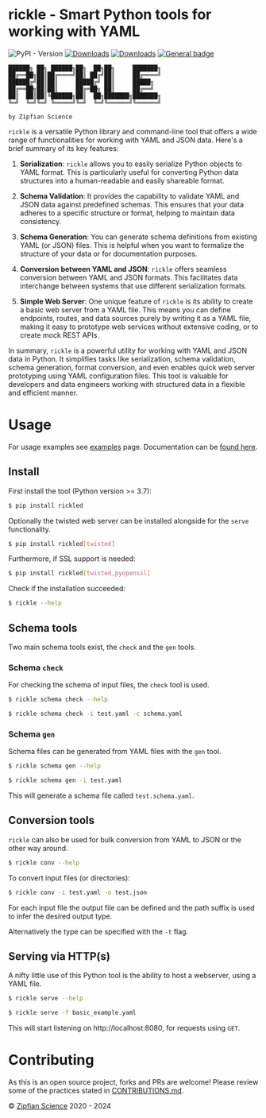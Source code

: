 # rickle - Smart Python tools for working with YAML

![PyPI - Version](https://img.shields.io/pypi/v/rickled)
[![Downloads](https://static.pepy.tech/badge/rickled)](https://pepy.tech/project/rickled)
[![Downloads](https://static.pepy.tech/badge/rickled/month)](https://pepy.tech/project/rickled)
[![General badge](https://img.shields.io/badge/Coverage-75+-<COLOR>.svg)](https://zipfian.science/docs/rickle/coverage/index.html)

```
██████╗ ██╗ ██████╗██╗  ██╗██╗     ███████╗
██╔══██╗██║██╔════╝██║ ██╔╝██║     ██╔════╝
██████╔╝██║██║     █████╔╝ ██║     █████╗  
██╔══██╗██║██║     ██╔═██╗ ██║     ██╔══╝  
██║  ██║██║╚██████╗██║  ██╗███████╗███████╗
╚═╝  ╚═╝╚═╝ ╚═════╝╚═╝  ╚═╝╚══════╝╚══════╝
                                           
by Zipfian Science                               
```
`rickle` is a versatile Python library and command-line tool that offers a wide range of functionalities for working with YAML and JSON data. Here's a brief summary of its key features:

1. **Serialization**: `rickle` allows you to easily serialize Python objects to YAML format. This is particularly useful for converting Python data structures into a human-readable and easily shareable format.

2. **Schema Validation**: It provides the capability to validate YAML and JSON data against predefined schemas. This ensures that your data adheres to a specific structure or format, helping to maintain data consistency.

3. **Schema Generation**: You can generate schema definitions from existing YAML (or JSON) files. This is helpful when you want to formalize the structure of your data or for documentation purposes.

4. **Conversion between YAML and JSON**: `rickle` offers seamless conversion between YAML and JSON formats. This facilitates data interchange between systems that use different serialization formats.

5. **Simple Web Server**: One unique feature of `rickle` is its ability to create a basic web server from a YAML file. This means you can define endpoints, routes, and data sources purely by writing it as a YAML file, making it easy to prototype web services without extensive coding, or to create mock REST APIs.

In summary, `rickle` is a powerful utility for working with YAML and JSON data in Python. 
It simplifies tasks like serialization, schema validation, schema generation, format conversion, 
and even enables quick web server prototyping using YAML configuration files. 
This tool is valuable for developers and data engineers working 
with structured data in a flexible and efficient manner.

# Usage

For usage examples see [examples](https://zipfian.science/docs/rickle/examples.html) page. 
Documentation can be [found here](https://zipfian.science/docs/rickle/index.html). 

## Install

First install the tool (Python version >= 3.7):

```bash script
$ pip install rickled
```

Optionally the twisted web server can be installed alongside for the `serve` functionality.

```bash script
$ pip install rickled[twisted]
```

Furthermore, if SSL support is needed:

```bash script
$ pip install rickled[twisted,pyopenssl]
```

Check if the installation succeeded:

```bash script
$ rickle --help
```

## Schema tools

Two main schema tools exist, the `check` and the `gen` tools.

### Schema `check`

For checking the schema of input files, the `check` tool is used.

```bash script
$ rickle schema check --help
```

```bash script
$ rickle schema check -i test.yaml -c schema.yaml 
```

### Schema `gen`

Schema files can be generated from YAML files with the `gen` tool.

```bash script
$ rickle schema gen --help
```

```bash script
$ rickle schema gen -i test.yaml
```

This will generate a schema file called `test.schema.yaml`.


## Conversion tools

`rickle` can also be used for bulk conversion from YAML to JSON or the other way around.

```bash script
$ rickle conv --help
```

To convert input files (or directories):

```bash script
$ rickle conv -i test.yaml -o test.json
```

For each input file the output file can be defined and the path suffix is used to infer the desired output type.

Alternatively the type can be specified with the `-t` flag.

## Serving via HTTP(s)

A nifty little use of this Python tool is the ability to host a webserver, using a YAML file.
 
```bash script
$ rickle serve --help
```

```bash script
$ rickle serve -f basic_example.yaml
```

This will start listening on http://localhost:8080, for requests using `GET`. 

# Contributing

As this is an open source project, forks and PRs are welcome! 
Please review some of the practices stated in [CONTRIBUTIONS.md](https://github.com/Zipfian-Science/rickled/blob/master/CONTRIBUTING.md).



© [Zipfian Science](https://zipfian.science) 2020 - 2024
